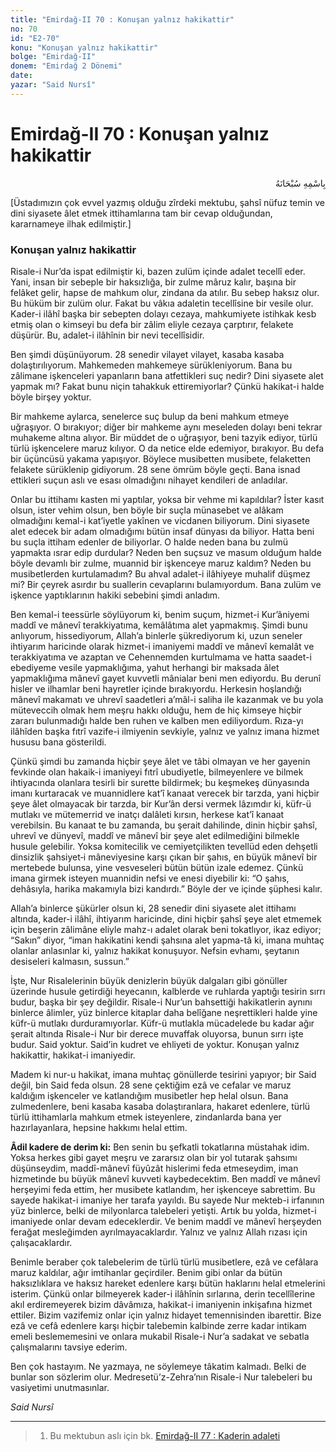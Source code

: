 ```yaml
---
title: "Emirdağ-II 70 : Konuşan yalnız hakikattir"
no: 70
id: "E2-70"
konu: "Konuşan yalnız hakikattir"
bolge: "Emirdağ-II"
donem: "Emirdağ 2 Dönemi"
date: 
yazar: "Said Nursî"
---
```


# Emirdağ-II 70 : Konuşan yalnız hakikattir

<p class="arabic" dir="rtl" title="Meal: “Her türlü noksan sıfatlardan yüce olan Allah’ın adıyla.”">بِاسْمِهِ سُبْحَانَهُ</p>

<p class="takdim">[Üstadımızın çok evvel yazmış olduğu zîrdeki mektubu, şahsî nüfuz temin ve dini siyasete âlet etmek ittihamlarına tam bir cevap olduğundan, kararnameye ilhak edilmiştir.]</p>

### Konuşan yalnız hakikattir

Risale-i Nur’da ispat edilmiştir ki, bazen zulüm içinde adalet tecellî eder. Yani, insan bir sebeple bir haksızlığa, bir zulme mâruz kalır, başına bir felâket gelir, hapse de mahkum olur, zindana da atılır. Bu sebep haksız olur. Bu hüküm bir zulüm olur. Fakat bu vâkıa adaletin tecellîsine bir vesile olur. Kader-i ilâhî başka bir sebepten dolayı cezaya, mahkumiyete istihkak kesb etmiş olan o kimseyi bu defa bir zâlim eliyle cezaya çarptırır, felakete düşürür. Bu, adalet-i ilâhînin bir nevi tecellîsidir.

Ben şimdi düşünüyorum. 28 senedir vilayet vilayet, kasaba kasaba dolaştırılıyorum. Mahkemeden mahkemeye sürükleniyorum. Bana bu zâlimane işkenceleri yapanların bana atfettikleri suç nedir? Dini siyasete alet yapmak mı? Fakat bunu niçin tahakkuk ettiremiyorlar? Çünkü hakikat-i halde böyle birşey yoktur.

Bir mahkeme aylarca, senelerce suç bulup da beni mahkum etmeye uğraşıyor. O bırakıyor; diğer bir mahkeme aynı meseleden dolayı beni tekrar muhakeme altına alıyor. Bir müddet de o uğraşıyor, beni tazyik ediyor, türlü türlü işkencelere maruz kılıyor. O da netice elde edemiyor, bırakıyor. Bu defa bir üçüncüsü yakama yapışıyor. Böylece musibetten musibete, felaketten felakete sürüklenip gidiyorum. 28 sene ömrüm böyle geçti. Bana isnad ettikleri suçun aslı ve esası olmadığını nihayet kendileri de anladılar.

Onlar bu ittihamı kasten mi yaptılar, yoksa bir vehme mi kapıldılar? İster kasıt olsun, ister vehim olsun, ben böyle bir suçla münasebet ve alâkam olmadığını kemal-i kat’iyetle yakînen ve vicdanen biliyorum. Dini siyasete alet edecek bir adam olmadığımı bütün insaf dünyası da biliyor. Hatta beni bu suçla ittiham edenler de biliyorlar. O halde neden bana bu zulmü yapmakta ısrar edip durdular? Neden ben suçsuz ve masum olduğum halde böyle devamlı bir zulme, muannid bir işkenceye maruz kaldım? Neden bu musibetlerden kurtulamadım? Bu ahval adalet-i ilâhiyeye muhalif düşmez mi? Bir çeyrek asırdır bu suallerin cevaplarını bulamıyordum. Bana zulüm ve işkence yaptıklarının hakiki sebebini şimdi anladım.

Ben kemal-i teessürle söylüyorum ki, benim suçum, hizmet-i Kur’âniyemi maddî ve mânevî terakkiyatıma, kemâlâtıma alet yapmakmış. Şimdi bunu anlıyorum, hissediyorum, Allah’a binlerle şükrediyorum ki, uzun seneler ihtiyarım haricinde olarak hizmet-i imaniyemi maddî ve mânevî kemalât ve terakkiyatıma ve azaptan ve Cehennemden kurtulmama ve hatta saadet-i ebediyeme vesile yapmaklığıma, yahut herhangi bir maksada âlet yapmaklığıma mânevî gayet kuvvetli mânialar beni men ediyordu. Bu derunî hisler ve ilhamlar beni hayretler içinde bırakıyordu. Herkesin hoşlandığı mânevî makamatı ve uhrevî saadetleri a’mâl-i saliha ile kazanmak ve bu yola müteveccih olmak hem meşru hakkı olduğu, hem de hiç kimseye hiçbir zararı bulunmadığı halde ben ruhen ve kalben men ediliyordum. Rıza-yı ilâhîden başka fıtrî vazife-i ilmiyenin sevkiyle, yalnız ve yalnız imana hizmet hususu bana gösterildi.

Çünkü şimdi bu zamanda hiçbir şeye âlet ve tâbi olmayan ve her gayenin fevkinde olan hakaik-i imaniyeyi fıtrî ubudiyetle, bilmeyenlere ve bilmek ihtiyacında olanlara tesirli bir surette bildirmek; bu keşmekeş dünyasında imanı kurtaracak ve muannidlere kat’î kanaat verecek bir tarzda, yani hiçbir şeye âlet olmayacak bir tarzda, bir Kur’ân dersi vermek lâzımdır ki, küfr-ü mutlakı ve mütemerrid ve inatçı dalâleti kırsın, herkese kat’î kanaat verebilsin. Bu kanaat te bu zamanda, bu şerait dahilinde, dinin hiçbir şahsî, uhrevî ve dünyevî, maddî ve mânevî bir şeye alet edilmediğini bilmekle husule gelebilir. Yoksa komitecilik ve cemiyetçilikten tevellüd eden dehşetli dinsizlik şahsiyet‑i mâneviyesine karşı çıkan bir şahıs, en büyük mânevî bir mertebede bulunsa, yine vesveseleri bütün bütün izale edemez. Çünkü imana girmek isteyen muannidin nefsi ve enesi diyebilir ki: “O şahıs, dehâsıyla, harika makamıyla bizi kandırdı.” Böyle der ve içinde şüphesi kalır.

Allah’a binlerce şükürler olsun ki, 28 senedir dini siyasete alet ittihamı altında, kader-i ilâhî, ihtiyarım haricinde, dini hiçbir şahsî şeye alet etmemek için beşerin zâlimâne eliyle mahz-ı adalet olarak beni tokatlıyor, ikaz ediyor; “Sakın” diyor, “iman hakikatini kendi şahsına alet yapma-tâ ki, imana muhtaç olanlar anlasınlar ki, yalnız hakikat konuşuyor. Nefsin evhamı, şeytanın desiseleri kalmasın, sussun.”

İşte, Nur Risalelerinin büyük denizlerin büyük dalgaları gibi gönüller üzerinde husule getirdiği heyecanın, kalblerde ve ruhlarda yaptığı tesirin sırrı budur, başka bir şey değildir. Risale-i Nur’un bahsettiği hakikatlerin aynını binlerce âlimler, yüz binlerce kitaplar daha belîğane neşrettikleri halde yine küfr-ü mutlakı durduramıyorlar. Küfr-ü mutlakla mücadelede bu kadar ağır şerait altında Risale-i Nur bir derece muvaffak oluyorsa, bunun sırrı işte budur. Said yoktur. Said’in kudret ve ehliyeti de yoktur. Konuşan yalnız hakikattir, hakikat-i imaniyedir.

Madem ki nur-u hakikat, imana muhtaç gönüllerde tesirini yapıyor; bir Said değil, bin Said feda olsun. 28 sene çektiğim ezâ ve cefalar ve maruz kaldığım işkenceler ve katlandığım musibetler hep helal olsun. Bana zulmedenlere, beni kasaba kasaba dolaştıranlara, hakaret edenlere, türlü türlü ittihamlarla mahkum etmek isteyenlere, zindanlarda bana yer hazırlayanlara, hepsine hakkımı helal ettim.

**Âdil kadere de derim ki:** Ben senin bu şefkatli tokatlarına müstahak idim. Yoksa herkes gibi gayet meşru ve zararsız olan bir yol tutarak şahsımı düşünseydim, maddî-mânevî füyûzât hislerimi feda etmeseydim, iman hizmetinde bu büyük mânevî kuvveti kaybedecektim. Ben maddî ve mânevî herşeyimi feda ettim, her musibete katlandım, her işkenceye sabrettim. Bu sayede hakikat-i imaniye her tarafa yayıldı. Bu sayede Nur mekteb-i irfanının yüz binlerce, belki de milyonlarca talebeleri yetişti. Artık bu yolda, hizmet-i imaniyede onlar devam edeceklerdir. Ve benim maddî ve mânevî herşeyden ferağat mesleğimden ayrılmayacaklardır. Yalnız ve yalnız Allah rızası için çalışacaklardır.

Benimle beraber çok talebelerim de türlü türlü musibetlere, ezâ ve cefâlara maruz kaldılar, ağır imtihanlar geçirdiler. Benim gibi onlar da bütün haksızlıklara ve haksız hareket edenlere karşı bütün haklarını helal etmelerini isterim. Çünkü onlar bilmeyerek kader-i ilâhînin sırlarına, derin tecellîlerine akıl erdiremeyerek bizim dâvâmıza, hakikat-i imaniyenin inkişafına hizmet ettiler. Bizim vazifemiz onlar için yalnız hidayet temennisinden ibarettir. Bize ezâ ve cefâ edenlere karşı hiçbir talebemin kalbinde zerre kadar intikam emeli beslememesini ve onlara mukabil Risale-i Nur’a sadakat ve sebatla çalışmalarını tavsiye ederim.

Ben çok hastayım. Ne yazmaya, ne söylemeye tâkatim kalmadı. Belki de bunlar son sözlerim olur. Medresetü’z-Zehra’nın Risale-i Nur talebeleri bu vasiyetimi unutmasınlar.

*Said Nursî*

***

> 1. Bu mektubun aslı için bk. [Emirdağ-II 77 : Kaderin adaleti](E2-77.md)
